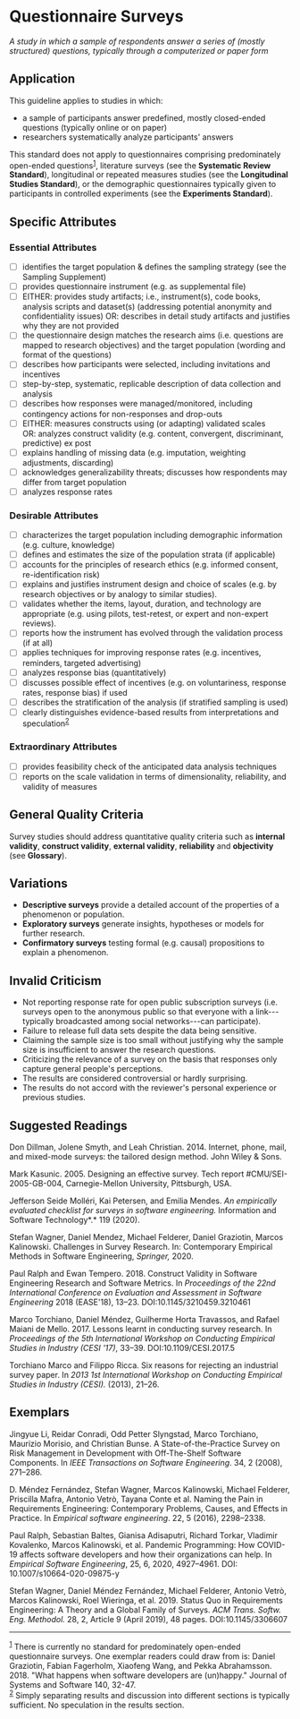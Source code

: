 # Questionnaire Surveys 
<standard name="Questionnaire Surveys">

*A study in which a sample of respondents answer a series of (mostly structured) questions,
typically through a computerized or paper form*

## Application

This guideline applies to studies in which:

-   a sample of participants answer predefined, mostly closed-ended
    questions (typically online or on paper)
-   researchers systematically analyze participants' answers

This standard does not apply to questionnaires comprising predominately
open-ended questions<sup>[1](#myfootnote1)</sup>, literature surveys (see the **Systematic
Review Standard**), longitudinal or repeated measures studies (see the
**Longitudinal Studies Standard**), or the demographic questionnaires
typically given to participants in controlled experiments (see the
**Experiments Standard**).

## Specific Attributes 

### Essential Attributes 
<checklist name="Essential">

- [ ]	identifies the target population & defines the sampling strategy (see the Sampling Supplement)
- [ ]	provides questionnaire instrument (e.g. as supplemental file)
- [ ]	EITHER: provides study artifacts; i.e., instrument(s), code books, analysis scripts and dataset(s) (addressing potential anonymity and confidentiality issues)
	 OR: describes in detail study artifacts and justifies why they are not provided
- [ ]	the questionnaire design matches the research aims (i.e. questions are mapped to research objectives) and the target population (wording and format of the questions)
- [ ]	describes how participants were selected, including invitations and incentives
- [ ]	step-by-step, systematic, replicable description of data collection and analysis
- [ ]	describes how responses were managed/monitored, including contingency actions for non-responses and drop-outs
- [ ]	EITHER: measures constructs using (or adapting) validated scales    
	 OR: analyzes construct validity (e.g. content, convergent, discriminant, predictive) ex post
- [ ]	explains handling of missing data (e.g. imputation, weighting adjustments, discarding)
- [ ]	acknowledges generalizability threats; discusses how respondents may differ from target population
- [ ]	analyzes response rates
</checklist>
     
### Desirable Attributes 	
<checklist name="Desirable">

- [ ]	characterizes the target population including demographic information (e.g. culture, knowledge)
- [ ]	defines and estimates the size of the population strata (if applicable)
- [ ]	accounts for the principles of research ethics (e.g. informed consent, re-identification risk)
- [ ]	explains and justifies instrument design and choice of scales (e.g. by research objectives or by analogy to similar studies).
- [ ]	validates whether the items, layout, duration, and technology are appropriate (e.g. using pilots, test-retest, or expert and non-expert reviews).
- [ ]	reports how the instrument has evolved through the validation process (if at all)
- [ ]	applies techniques for improving response rates (e.g. incentives, reminders, targeted advertising)
- [ ]	analyzes response bias (quantitatively)
- [ ]	discusses possible effect of incentives (e.g. on voluntariness, response rates, response bias) if used
- [ ]	describes the stratification of the analysis (if stratified sampling is used)
- [ ]	clearly distinguishes evidence-based results from interpretations and speculation<sup>[2](#myfootnote2)</sup>
 </checklist>
     
### Extraordinary Attributes 	
<checklist name="Extraordinary">

- [ ]	provides feasibility check of the anticipated data analysis techniques
- [ ]	reports on the scale validation in terms of dimensionality, reliability, and validity of measures
</checklist>

## General Quality Criteria 

Survey studies should address quantitative quality criteria such
as **internal validity**, **construct validity**, **external validity**,
**reliability** and **objectivity** (see **Glossary**).

## Variations 

-   **Descriptive surveys** provide a detailed account of the properties
    of a phenomenon or population.
-   **Exploratory surveys** generate insights, hypotheses or models for
    further research.
-   **Confirmatory surveys** testing formal (e.g. causal) propositions
    to explain a phenomenon.

## Invalid Criticism 

-   Not reporting response rate for open public subscription surveys
    (i.e. surveys open to the anonymous public so that everyone with a
    link---typically broadcasted among social networks---can
    participate).
-   Failure to release full data sets despite the data being sensitive.
-   Claiming the sample size is too small without justifying why the
    sample size is insufficient to answer the research questions.
-   Criticizing the relevance of a survey on the basis that responses
    only capture general people's perceptions.
-   The results are considered controversial or hardly surprising.
-   The results do not accord with the reviewer's personal experience or
    previous studies.

## Suggested Readings 

Don Dillman, Jolene Smyth, and Leah Christian. 2014. Internet, phone,
mail, and mixed-mode surveys: the tailored design method. John Wiley &
Sons.

Mark Kasunic. 2005. Designing an effective survey. Tech report
\#CMU/SEI-2005-GB-004, Carnegie-Mellon University, Pittsburgh, USA.

Jefferson Seide Molléri, Kai Petersen, and Emilia Mendes. *An
empirically evaluated checklist for surveys in software engineering.*
Information and Software Technology*.* 119 (2020).

Stefan Wagner, Daniel Mendez, Michael Felderer, Daniel Graziotin, Marcos
Kalinowski. Challenges in Survey Research. In: Contemporary Empirical
Methods in Software Engineering, *Springer,* 2020.

Paul Ralph and Ewan Tempero. 2018. Construct Validity in Software
Engineering Research and Software Metrics. In *Proceedings of the 22nd
International Conference on Evaluation and Assessment in Software
Engineering* 2018 (EASE'18), 13–23. DOI:10.1145/3210459.3210461

Marco Torchiano, Daniel Méndez, Guilherme Horta Travassos, and Rafael
Maiani de Mello. 2017. Lessons learnt in conducting survey research. In
*Proceedings of the 5th International Workshop on Conducting Empirical
Studies in Industry (CESI '17)*, 33–39. DOI:10.1109/CESI.2017.5

Torchiano Marco and Filippo Ricca. Six reasons for rejecting an
industrial survey paper. In *2013 1st International Workshop on
Conducting Empirical Studies in Industry (CESI).* (2013), 21–26.

## Exemplars 

Jingyue Li, Reidar Conradi, Odd Petter Slyngstad, Marco Torchiano,
Maurizio Morisio, and Christian Bunse. A State-of-the-Practice Survey on
Risk Management in Development with Off-The-Shelf Software Components.
In *IEEE Transactions on Software Engineering*. 34, 2 (2008), 271–286.

D. Méndez Fernández, Stefan Wagner, Marcos Kalinowski, Michael Felderer,
Priscilla Mafra, Antonio Vetrò, Tayana Conte et al. Naming the Pain in
Requirements Engineering: Contemporary Problems, Causes, and Effects in
Practice. In *Empirical software engineering*. 22, 5 (2016), 2298–2338.

Paul Ralph, Sebastian Baltes, Gianisa Adisaputri, Richard Torkar,
Vladimir Kovalenko, Marcos Kalinowski, et al. Pandemic Programming: How
COVID-19 affects software developers and how their organizations can
help. In *Empirical Software Engineering*, 25, 6, 2020, 4927–4961. DOI:
10.1007/s10664-020-09875-y

Stefan Wagner, Daniel Méndez Fernández, Michael Felderer, Antonio Vetrò,
Marcos Kalinowski, Roel Wieringa, et al. 2019. Status Quo in
Requirements Engineering: A Theory and a Global Family of Surveys. *ACM
Trans. Softw. Eng. Methodol.* 28, 2, Article 9 (April 2019), 48 pages.
DOI:10.1145/3306607

---
<footnote><sup>[1](#myfootnote1)</sup> There is currently no standard for predominately open-ended questionnaire surveys. One exemplar readers could draw from is: Daniel Graziotin, Fabian Fagerholm, Xiaofeng Wang, and Pekka Abrahamsson. 2018. "What happens when software developers are (un)happy." Journal of Systems and Software 140, 32-47.</footnote><br>
<footnote><sup>[2](#myfootnote1)</sup> Simply separating results and discussion into different sections is typically sufficient. No speculation in the results section.</footnote><br>
</standard>
